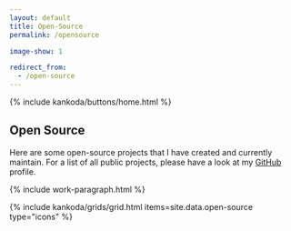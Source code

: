 ```yaml
---
layout: default
title: Open-Source
permalink: /opensource

image-show: 1

redirect_from: 
  - /open-source
---
```


<article>
  {% include kankoda/buttons/home.html %}

  <h1>Open Source</h1>

  <p>
    Here are some open-source projects that I have created and currently maintain. For a list of all public projects, please have a look at my <a href="{{ site.github_url }}">GitHub</a> profile.
  </p>

  {% include work-paragraph.html %}
</article>

{% include kankoda/grids/grid.html items=site.data.open-source type="icons" %}